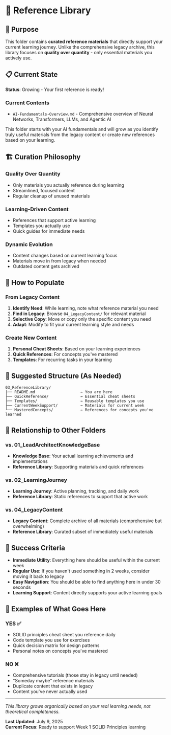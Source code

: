 # 📖 Reference Library

## 🎯 Purpose

This folder contains **curated reference materials** that directly support your current learning journey. Unlike the comprehensive legacy archive, this library focuses on **quality over quantity** - only essential materials you actively use.

## 📋 Current State

**Status**: Growing - Your first reference is ready!

### **Current Contents**

- `AI-Fundamentals-Overview.md` - Comprehensive overview of Neural Networks, Transformers, LLMs, and Agentic AI

This folder starts with your AI fundamentals and will grow as you identify truly useful materials from the legacy content or create new references based on your learning.

## 🏗️ Curation Philosophy

### **Quality Over Quantity**

- Only materials you actually reference during learning
- Streamlined, focused content
- Regular cleanup of unused materials

### **Learning-Driven Content**

- References that support active learning
- Templates you actually use
- Quick guides for immediate needs

### **Dynamic Evolution**

- Content changes based on current learning focus
- Materials move in from legacy when needed
- Outdated content gets archived

## 🚀 How to Populate

### **From Legacy Content**

1. **Identify Need**: While learning, note what reference material you need
2. **Find in Legacy**: Browse `04_LegacyContent/` for relevant material
3. **Selective Copy**: Move or copy only the specific content you need
4. **Adapt**: Modify to fit your current learning style and needs

### **Create New Content**

1. **Personal Cheat Sheets**: Based on your learning experiences
2. **Quick References**: For concepts you've mastered
3. **Templates**: For recurring tasks in your learning

## 📁 Suggested Structure (As Needed)

```text
03_ReferenceLibrary/
├── README.md                    ← You are here
├── QuickReference/              ← Essential cheat sheets
├── Templates/                   ← Reusable templates you use
├── CurrentWeekSupport/          ← Materials for current week
└── MasteredConcepts/            ← References for concepts you've learned
```

## 🔄 Relationship to Other Folders

### **vs. 01_LeadArchitectKnowledgeBase**

- **Knowledge Base**: Your actual learning achievements and implementations
- **Reference Library**: Supporting materials and quick references

### **vs. 02_LearningJourney**

- **Learning Journey**: Active planning, tracking, and daily work
- **Reference Library**: Static references to support that active work

### **vs. 04_LegacyContent**

- **Legacy Content**: Complete archive of all materials (comprehensive but overwhelming)
- **Reference Library**: Curated subset of immediately useful materials

## 🎯 Success Criteria

- **Immediate Utility**: Everything here should be useful within the current week
- **Regular Use**: If you haven't used something in 2 weeks, consider moving it back to legacy
- **Easy Navigation**: You should be able to find anything here in under 30 seconds
- **Learning Support**: Content directly supports your active learning goals

## 📝 Examples of What Goes Here

### **YES** ✅

- SOLID principles cheat sheet you reference daily
- Code template you use for exercises
- Quick decision matrix for design patterns
- Personal notes on concepts you've mastered

### **NO** ❌

- Comprehensive tutorials (those stay in legacy until needed)
- "Someday maybe" reference materials
- Duplicate content that exists in legacy
- Content you've never actually used

---

_This library grows organically based on your real learning needs, not theoretical completeness._

**Last Updated**: July 9, 2025  
**Current Focus**: Ready to support Week 1 SOLID Principles learning
